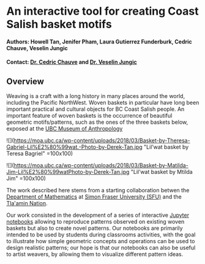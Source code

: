 # An interactive tool for creating Coast Salish basket motifs
#### Authors: Howell Tan, Jenifer Pham, Laura Gutierrez Funderburk, Cedric Chauve, Veselin Jungic
#### Contact: [Dr. Cedric Chauve](https://cchauve.github.io) and [Dr. Veselin Jungic](http://people.math.sfu.ca/~vjungic/)

## Overview

Weaving is a craft with a long history in many places around the world, including the Pacific NorthWest. Woven baskets in particular have long been important practical and cultural objects for BC Coast Salish people. An important feature of woven baskets is the occurrence of beautiful geometric motifs/patterns, such as the ones of the three baskets below, exposed at the [UBC Museum of Anthropology](https://moa.ubc.ca/)

![](https://moa.ubc.ca/wp-content/uploads/2018/03/Basket-by-Theresa-Gabriel-Lil%E2%80%99wat.-Photo-by-Derek-Tan.jpg "Lil’wat basket by Teresa Bagriel" =100x100)

![](https://moa.ubc.ca/wp-content/uploads/2018/03/Basket-by-Matilda-Jim-Lil%E2%80%99watPhoto-by-Derek-Tan.jpg "Lil’wat basket by Mtilda Jim" =100x100)


The work described here stems from a starting collaboration betwen the [Department of Mathematics](http:/math.sfu.ca) at [Simon Fraser University (SFU)](http://www.sfu.ca) and the [Tla'amin Nation](http://www.tlaaminnation.com). 

Our work consisted in the development of a series of interactive [Jupyter notebooks](http://jupyter.org/) allowing to reproduce patterns observed on existing woven baskets but also to create novel patterns. Our notebooks are primarily intended to be used by students during classrooms activities, with the goal to illustrate how simple geometric concepts and operations can be used to design realistic patterns; our hope is that our notebooks can also be useful to artist weavers, by allowing them to visualize different pattern ideas.

